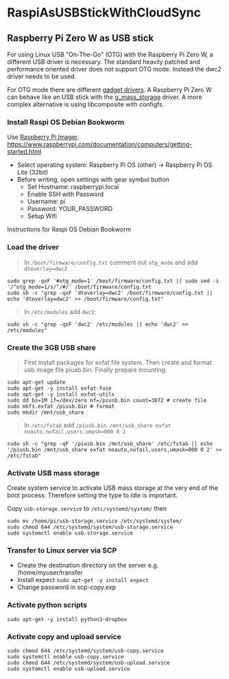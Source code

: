 # RaspiAsUSBStickWithCloudSync

## Raspberry Pi Zero W as USB stick

For using Linux USB "On-The-Go" (OTG)  with the Raspberry Pi Zero W, a different USB driver is necessary. The standard heavily patched and performance oriented driver does not support OTG mode. Instead the dwc2 driver needs to be used.

For OTG mode there are different [gadget drivers](http://www.linux-usb.org/gadget/). A Raspberry Pi Zero W can behave like an USB stick with the [g_mass_storage](https://www.kernel.org/doc/Documentation/usb/mass-storage.txt) driver. A more complex alternative is using libcomposite with configfs.

### Install Raspi OS Debian Bookworm
Use [Raspberry Pi Imager](ttps://www.raspberrypi.com/software/). 
https://www.raspberrypi.com/documentation/computers/getting-started.html

- Select operating system: Raspberry Pi OS (other) -> Raspberry Pi OS Lite (32bit)
- Before writing, open settings with gear symbol button
    - Set Hostname: raspberrypi.local
    - Enable SSH with Password
    - Username: pi
    - Password: YOUR_PASSWORD
    - Setup Wifi

Instructions for Raspi OS Debian Bookworm

### Load the driver

> In `/boot/firmware/config.txt` comment out `otg_mode` and add `dtoverlay=dwc2`

```
sudo grep -qxF '#otg_mode=1' /boot/firmware/config.txt || sudo sed -i '/^otg_mode=1/s/^/#/' /boot/firmware/config.txt
sudo sh -c "grep -qxF 'dtoverlay=dwc2' /boot/firmware/config.txt || echo 'dtoverlay=dwc2' >> /boot/firmware/config.txt"
```

> In `/etc/modules` add `dwc2`:

```
sudo sh -c "grep -qxF 'dwc2' /etc/modules || echo 'dwc2' >> /etc/modules"
```

### Create the 3GB USB share

> First install packages for exfat file system. Then create and format usb image file piusb.bin. Finally prepare mounting.

 ```
sudo apt-get update
sudo apt-get -y install exfat-fuse
sudo apt-get -y install exfat-utils
sudo dd bs=1M if=/dev/zero of=/piusb.bin count=3072 # create file
sudo mkfs.exfat /piusb.bin # format
sudo mkdir /mnt/usb_share
```
> In `/etc/fstab` add `/piusb.bin /mnt/usb_share exfat noauto,nofail,users,umask=000 0 2`
```
sudo sh -c "grep -qF '/piusb.bin /mnt/usb_share' /etc/fstab || echo '/piusb.bin /mnt/usb_share exfat noauto,nofail,users,umask=000 0 2' >> /etc/fstab"
```

### Activate USB mass storage
Create system service to activate USB mass storage at the very end of the boot process. Therefore setting the type to idle is important. 

Copy `usb-storage.service` to `/etc/systemd/system/` then
```
sudo mv /home/pi/usb-storage.service /etc/systemd/system/
sudo chmod 644 /etc/systemd/system/usb-storage.service
sudo systemctl enable usb-storage.service
```

### Transfer to Linux server via SCP
- Create the destination directory on the server e.g. /home/myuser/transfer
- Install expect `sudo apt-get -y install expect`
- Change password in scp-copy.exp

### Activate python scripts

```
sudo apt-get -y install python3-dropbox
```

### Activate copy and upload service
```
sudo chmod 644 /etc/systemd/system/usb-copy.service
sudo systemctl enable usb-copy.service
sudo chmod 644 /etc/systemd/system/usb-upload.service
sudo systemctl enable usb-upload.service
```

 


